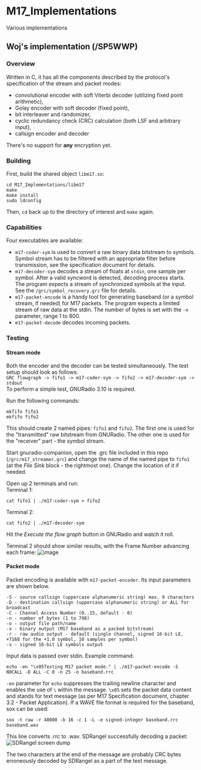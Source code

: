 # M17_Implementations
Various implementations

## Woj's implementation (/SP5WWP)
### Overview
Written in C, it has all the components described by the protocol's specification of the stream and packet modes:
- convolutional encoder with soft Viterbi decoder (utilizing fixed point arithmetic),
- Golay encoder with soft decoder (fixed point),
- bit interleaver and randomizer,
- cyclic redundancy check (CRC) calculation (both LSF and arbitrary input),
- callsign encoder and decoder

There's no support for **any** encryption yet.

### Building
First, build the shared object `libm17.so`:
```
cd M17_Implementations/libm17
make
make install
sudo ldconfig
```
Then, `cd` back up to the directory of interest and ```make``` again.

### Capabilities
Four executables are available:
- `m17-coder-sym` is used to convert a raw binary data bitstream to symbols. Symbol stream has to be
filtered with an appropriate filter before transmission, see the specification document for details.
- `m17-decoder-sym` decodes a stream of floats at `stdin`, one sample per symbol. After a valid
syncword is detected, decoding process starts. The program expects a stream of synchronized symbols
at the input. See the `/grc/symbol_recovery.grc` file for details.
- `m17-packet-encode` is a handy tool for generating baseband (or a symbol stream, if needed) for
M17 packets. The program expects a limited stream of raw data at the stdin. The number of bytes is set
with the `-n` parameter, range 1 to 800.
- `m17-packet-decode` decodes incoming packets.

### Testing
#### Stream mode
Both the encoder and the decoder can be tested simultaneously. The test setup should look as follows:<br>
`GRC flowgraph -> fifo1 -> m17-coder-sym -> fifo2 -> m17-decoder-sym -> stdout`<br>
To perform a simple test, GNURadio 3.10 is required.

Run the following commands:
```
mkfifo fifo1
mkfifo fifo2
```
This should create 2 named pipes: `fifo1` and `fifo2`. The first one is used for the "transmitted" raw
bitstream from GNURadio. The other one is used for the "receiver" part - the symbol stream.

Start gnuradio-companion, open the .grc file included in this repo (`/grc/m17_streamer.grc`) and change
the name of the named pipe to `fifo1` (at the *File Sink* block - the rightmost one). Change the location of it
if needed.

Open up 2 terminals and run:<br>
Terminal 1:
```
cat fifo1 | ./m17-coder-sym > fifo2
```
Terminal 2:
```
cat fifo2 | ./m17-decoder-sym
```

Hit the *Execute the flow graph* button in GNURadio and watch it roll.

Terminal 2 should show similar results, with the Frame Number advancing each frame:
![image](https://user-images.githubusercontent.com/44336093/209792966-44a7813e-13b3-45d7-92f1-02bb1bdc219f.png)

#### Packet mode
Packet encoding is available with `m17-packet-encoder`. Its input parameters are shown below.
```
-S - source callsign (uppercase alphanumeric string) max. 9 characters
-D - destination callsign (uppercase alphanumeric string) or ALL for broadcast
-C - Channel Access Number (0..15, default - 0)
-n - number of bytes (1 to 798)
-o - output file path/name
-x - binary output (M17 baseband as a packed bitstream)
-r - raw audio output - default (single channel, signed 16-bit LE, +7168 for the +1.0 symbol, 10 samples per symbol)
-s - signed 16-bit LE symbols output
```

Input data is passed over stdin. Example command:

`echo -en "\x05Testing M17 packet mode." | ./m17-packet-encode -S N0CALL -D ALL -C 0 -n 25 -o baseband.rrc`

`-en` parameter for `echo` suppresses the trailing newline character and enables the use of `\` within the message.
`\x05` sets the packet data content and stands for text message (as per M17 Specification document, chapter 3.2 - Packet Application).
If a WAVE file format is required for the baseband, sox can be used:

`sox -t raw -r 48000 -b 16 -c 1 -L -e signed-integer baseband.rrc baseband.wav`

This line converts .rrc to .wav. SDRangel successfully decoding a packet:
![SDRangel screen dump](https://github.com/M17-Project/M17_Implementations/assets/44336093/d2cd195c-6126-4b48-b516-36d20dced9ce)

The two characters at the end of the message are probably CRC bytes erroneously decoded by SDRangel as a part of the text message.

